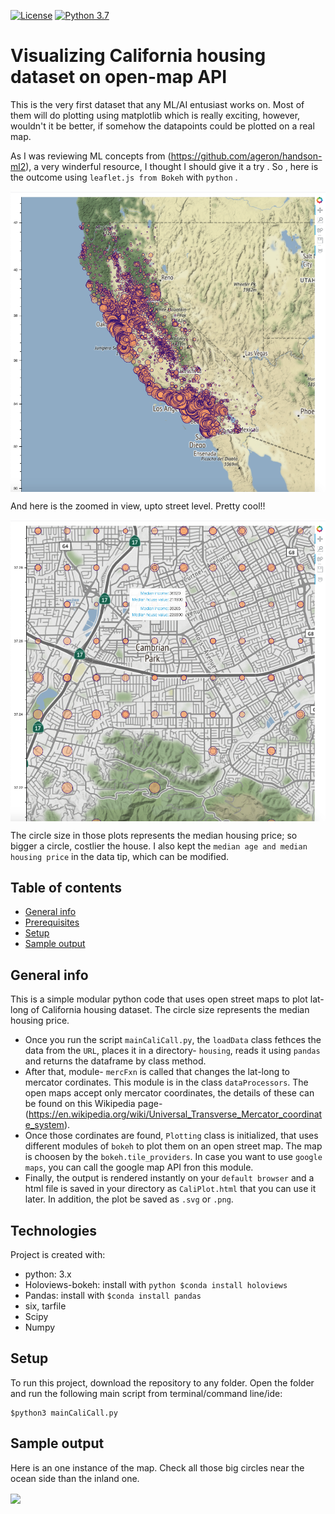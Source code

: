 


[![License](https://poser.pugx.org/ali-irawan/xtra/license.svg)](https://poser.pugx.org/ali-irawan/xtra/license.svg)
[![Python 3.7](https://img.shields.io/badge/python-3.7-blue.svg)](https://www.python.org/downloads/release/python-373/)


# Visualizing California housing dataset on open-map API
 
 This is the very first dataset that any ML/AI entusiast works on. Most of them will do plotting using matplotlib which is really exciting, however, wouldn't it be better, if  somehow the datapoints could be plotted on a real map.

As I was reviewing ML concepts from (https://github.com/ageron/handson-ml2), a very winderful resource, I thought I should give it a try . So , here is the outcome using `leaflet.js from Bokeh` with `python` .
 

<img src= "photos/top.png" align='center' width="600" > 

And here is the zoomed in view, upto street level. Pretty cool!!

<img src= "photos/zoomed.png" align='center' width="600" > 

The circle size in those plots represents the median housing price; so bigger a circle, costlier the house. I also kept the ```median age and median housing price``` in the data tip, which can be modified.


## Table of contents
* [General info](#general-info)
* [Prerequisites](#technologies)
* [Setup](#setup)
* [Sample output](#sample-output)

## General info
This is a simple modular python code that uses open street maps to plot lat-long of California housing dataset. The circle size represents the median housing price. 
* Once you run the script `mainCaliCall.py`, the `loadData` class fethces the data from the `URL`, places it in a directory- `housing`, reads it using `pandas` and returns the dataframe by class method.
* After that,  module- `mercFxn`  is called that changes the lat-long to mercator cordinates. This module is in the class `dataProcessors`. The open maps accept only mercator coordinates, the details of these can be found on this Wikipedia page- (https://en.wikipedia.org/wiki/Universal_Transverse_Mercator_coordinate_system).
* Once those cordinates are found, `Plotting` class is initialized, that uses different modules of `bokeh` to plot them on an open street map. The map is choosen by the `bokeh.tile_providers`. In case you want to use `google maps`, you can call the google map API fron this  module.
* Finally, the output is rendered instantly on your ```default browser``` and a html file is saved in your directory as `CaliPlot.html`  that you can use it later. In addition, the plot be saved as `.svg` or `.png`. 
	
## Technologies
Project is created with:
* python: 3.x
* Holoviews-bokeh: install with ```python $conda install holoviews ```
* Pandas: install with ```$conda install pandas```
* six, tarfile
* Scipy 
* Numpy
	
## Setup
To run this project, download the repository to any folder. Open the folder and run the following main script from terminal/command line/ide:
```
$python3 mainCaliCall.py 
```

## Sample output

Here is an one instance of the map. Check all those big circles near the ocean side than the inland one.

<img src= "photos/CaliData.gif" align='center' > 






